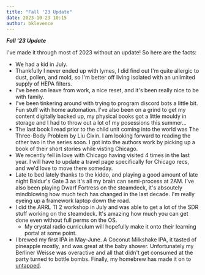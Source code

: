 ```yaml
---
title: "Fall '23 Update"
date: 2023-10-23 10:15
author: bklevence
---
```


***Fall '23 Update***

I've made it through most of 2023 without an update! So here are the facts: 

- We had a kid in July.
- Thankfully I never ended up with lymes, I did find out I'm quite allergic to dust, pollen, and mold, so I'm better off living isolated with an unlimited supply of HEPA filters. 
- I've been on leave from work, a nice reset, and it's been really nice to be with family. 
- I've been tinkering around with trying to program discord bots a little bit. Fun stuff with home automation. I've also been on a grind to get my content digitally backed up, my physical books got a little mouldy in storage and I had to throw out a lot of my posessions this summer...
- The last book I read prior to the child unit coming into the world was The Three-Body Problem by Liu Cixin. I am looking forward to reading the other two in the series soon. I got into the authors work by picking up a book of their short stories while visting Chicago.
- We recently fell in love with Chicago having visited 4 times in the last year. I will have to update a travel page specifically for Chicago recs, and we'd love to move there someday. 
- Late to bed lately thanks to the kiddo, and playing a good amount of late night Baldur's Gate 3 as it's all my brain can semi-process at 2AM. I've also been playing Dwarf Fortress on the steamdeck, it's absoutely mindblowing how much tech has changed in the last decade. I'm really eyeing up a framework laptop down the road. 
- I did the ARRL TI 2 workshop in July and was able to get a lot of the SDR stuff working on the steamdeck. It's amazing how much you can get done even without full perms on the OS.
    - My crystal radio curriculum will hopefully make it onto their learning portal at some point. 
- I brewed my first IPA in May-June. A Coconut Milkshake IPA, it tasted of pineapple mostly, and was great at the baby shower. Unfortunately my Berliner Weisse was overactive and all that didn't get consumed at the party turned to bottle bombs. Finally, my homebrew has made it on to [untapped](https://untappd.com/winkingdogbrew).
